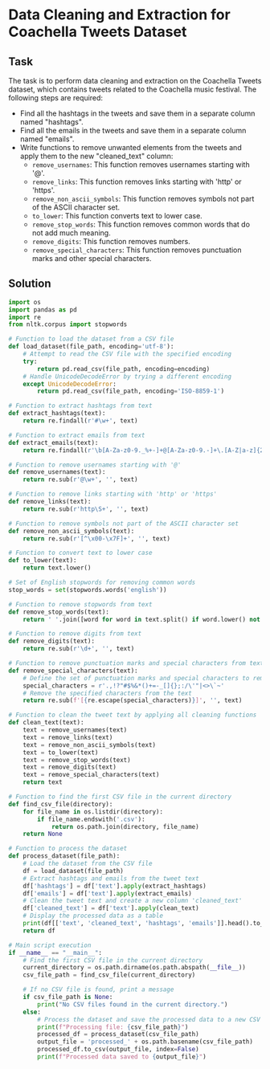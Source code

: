 # Data Cleaning and Extraction for Coachella Tweets Dataset

## Task
The task is to perform data cleaning and extraction on the Coachella Tweets dataset, which contains tweets related to the Coachella music festival. The following steps are required:
- Find all the hashtags in the tweets and save them in a separate column named "hashtags".
- Find all the emails in the tweets and save them in a separate column named "emails".
- Write functions to remove unwanted elements from the tweets and apply them to the new "cleaned_text" column:
  - `remove_usernames`: This function removes usernames starting with '@'.
  - `remove_links`: This function removes links starting with 'http' or 'https'.
  - `remove_non_ascii_symbols`: This function removes symbols not part of the ASCII character set.
  - `to_lower`: This function converts text to lower case.
  - `remove_stop_words`: This function removes common words that do not add much meaning.
  - `remove_digits`: This function removes numbers.
  - `remove_special_characters`: This function removes punctuation marks and other special characters.

## Solution
```python
import os
import pandas as pd
import re
from nltk.corpus import stopwords

# Function to load the dataset from a CSV file
def load_dataset(file_path, encoding='utf-8'):
    # Attempt to read the CSV file with the specified encoding
    try:
        return pd.read_csv(file_path, encoding=encoding)
    # Handle UnicodeDecodeError by trying a different encoding
    except UnicodeDecodeError:
        return pd.read_csv(file_path, encoding='ISO-8859-1')

# Function to extract hashtags from text
def extract_hashtags(text):
    return re.findall(r'#\w+', text)

# Function to extract emails from text
def extract_emails(text):
    return re.findall(r'\b[A-Za-z0-9._%+-]+@[A-Za-z0-9.-]+\.[A-Z|a-z]{2,}\b', text)

# Function to remove usernames starting with '@'
def remove_usernames(text):
    return re.sub(r'@\w+', '', text)

# Function to remove links starting with 'http' or 'https'
def remove_links(text):
    return re.sub(r'http\S+', '', text)

# Function to remove symbols not part of the ASCII character set
def remove_non_ascii_symbols(text):
    return re.sub(r'[^\x00-\x7F]+', '', text)

# Function to convert text to lower case
def to_lower(text):
    return text.lower()

# Set of English stopwords for removing common words
stop_words = set(stopwords.words('english'))

# Function to remove stopwords from text
def remove_stop_words(text):
    return ' '.join([word for word in text.split() if word.lower() not in stop_words])

# Function to remove digits from text
def remove_digits(text):
    return re.sub(r'\d+', '', text)

# Function to remove punctuation marks and special characters from text
def remove_special_characters(text):
    # Define the set of punctuation marks and special characters to remove
    special_characters = r'.,!?"#$%&*()+=-_[]{};:/\'"|<>\`~'
    # Remove the specified characters from the text
    return re.sub(f'[{re.escape(special_characters)}]', '', text)

# Function to clean the tweet text by applying all cleaning functions
def clean_text(text):
    text = remove_usernames(text)
    text = remove_links(text)
    text = remove_non_ascii_symbols(text)
    text = to_lower(text)
    text = remove_stop_words(text)
    text = remove_digits(text)
    text = remove_special_characters(text)
    return text

# Function to find the first CSV file in the current directory
def find_csv_file(directory):
    for file_name in os.listdir(directory):
        if file_name.endswith('.csv'):
            return os.path.join(directory, file_name)
    return None

# Function to process the dataset
def process_dataset(file_path):
    # Load the dataset from the CSV file
    df = load_dataset(file_path)
    # Extract hashtags and emails from the tweet text
    df['hashtags'] = df['text'].apply(extract_hashtags)
    df['emails'] = df['text'].apply(extract_emails)
    # Clean the tweet text and create a new column 'cleaned_text'
    df['cleaned_text'] = df['text'].apply(clean_text)
    # Display the processed data as a table
    print(df[['text', 'cleaned_text', 'hashtags', 'emails']].head().to_string(index=False))
    return df

# Main script execution
if __name__ == "__main__":
    # Find the first CSV file in the current directory
    current_directory = os.path.dirname(os.path.abspath(__file__))
    csv_file_path = find_csv_file(current_directory)

    # If no CSV file is found, print a message
    if csv_file_path is None:
        print("No CSV files found in the current directory.")
    else:
        # Process the dataset and save the processed data to a new CSV file
        print(f"Processing file: {csv_file_path}")
        processed_df = process_dataset(csv_file_path)
        output_file = 'processed_' + os.path.basename(csv_file_path)
        processed_df.to_csv(output_file, index=False)
        print(f"Processed data saved to {output_file}")
